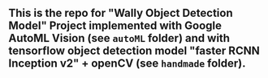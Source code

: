 ## This is the repo for "Wally Object Detection Model" Project implemented with Google AutoML Vision (see `autoML` folder) and with tensorflow object detection model "faster RCNN Inception v2" + openCV (see `handmade` folder). 
